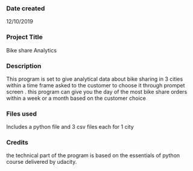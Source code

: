 ### Date created
12/10/2019

### Project Title
Bike share Analytics

### Description
This program is set to give analytical data about bike sharing in 3 cities within a time frame asked to the customer to choose it through prompet screen . this program can give you the day of the most bike share orders within a week or a month based on the customer choice 

### Files used
Includes a python file and 3 csv files each for 1 city 

### Credits
the technical part of the program is based on the essentials of python course delivered by udacity.

